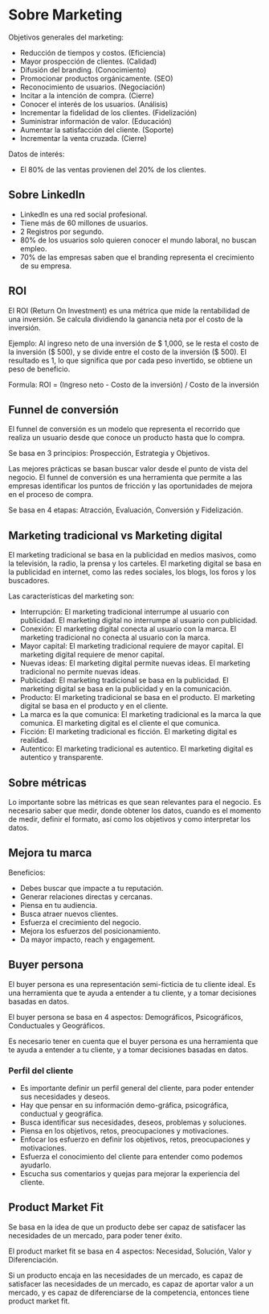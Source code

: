 # Sobre Marketing

Objetivos generales del marketing:

- Reducción de tiempos y costos. (Eficiencia)
- Mayor prospección de clientes. (Calidad)
- Difusión del branding. (Conocimiento)
- Promocionar productos orgánicamente. (SEO)
- Reconocimiento de usuarios. (Negociación)
- Incitar a la intención de compra. (Cierre)
- Conocer el interés de los usuarios. (Análisis)
- Incrementar la fidelidad de los clientes. (Fidelización)
- Suministrar información de valor. (Educación)
- Aumentar la satisfacción del cliente. (Soporte)
- Incrementar la venta cruzada. (Cierre)

Datos de interés:

- El 80% de las ventas provienen del 20% de los clientes.

## Sobre LinkedIn

- LinkedIn es una red social profesional.
- Tiene más de 60 millones de usuarios.
- 2 Registros por segundo.
- 80% de los usuarios solo quieren conocer el mundo laboral, no buscan empleo.
- 70% de las empresas saben que el branding representa el crecimiento de su empresa.

## ROI

El ROI (Return On Investment) es una métrica que mide la rentabilidad de una inversión. Se calcula dividiendo la ganancia neta por el costo de la inversión.

Ejemplo: Al ingreso neto de una inversión de $ 1,000, se le resta el costo de la inversión ($ 500), y se divide entre el costo de la inversión ($ 500). El resultado es 1, lo que significa que por cada peso invertido, se obtiene un peso de beneficio.

Formula: ROI = (Ingreso neto - Costo de la inversión) / Costo de la inversión

## Funnel de conversión

El funnel de conversión es un modelo que representa el recorrido que realiza un usuario desde que conoce un producto hasta que lo compra.

Se basa en 3 principios: Prospección, Estrategia y Objetivos.

Las mejores prácticas se basan buscar valor desde el punto de vista del negocio. El funnel de conversión es una herramienta que permite a las empresas identificar los puntos de fricción y las oportunidades de mejora en el proceso de compra.

Se basa en 4 etapas: Atracción, Evaluación, Conversión y Fidelización.

## Marketing tradicional vs Marketing digital

El marketing tradicional se basa en la publicidad en medios masivos, como la televisión, la radio, la prensa y los carteles. El marketing digital se basa en la publicidad en internet, como las redes sociales, los blogs, los foros y los buscadores.

Las características del marketing son:

- Interrupción: El marketing tradicional interrumpe al usuario con publicidad. El marketing digital no interrumpe al usuario con publicidad.
- Conexión: El marketing digital conecta al usuario con la marca. El marketing tradicional no conecta al usuario con la marca.
- Mayor capital: El marketing tradicional requiere de mayor capital. El marketing digital requiere de menor capital.
- Nuevas ideas: El marketing digital permite nuevas ideas. El marketing tradicional no permite nuevas ideas.
- Publicidad: El marketing tradicional se basa en la publicidad. El marketing digital se basa en la publicidad y en la comunicación.
- Producto: El marketing tradicional se basa en el producto. El marketing digital se basa en el producto y en el cliente.
- La marca es la que comunica: El marketing tradicional es la marca la que comunica. El marketing digital es el cliente el que comunica.
- Ficción: El marketing tradicional es ficción. El marketing digital es realidad.
- Autentico: El marketing tradicional es autentico. El marketing digital es autentico y transparente.

## Sobre métricas

Lo importante sobre las métricas es que sean relevantes para el negocio. Es necesario saber que medir, donde obtener los datos, cuando es el momento de medir, definir el formato, así como los objetivos y como interpretar los datos.

## Mejora tu marca

Beneficios:

- Debes buscar que impacte a tu reputación.
- Generar relaciones directas y cercanas.
- Piensa en tu audiencia.
- Busca atraer nuevos clientes.
- Esfuerza el crecimiento del negocio.
- Mejora los esfuerzos del posicionamiento.
- Da mayor impacto, reach y engagement.

## Buyer persona

El buyer persona es una representación semi-ficticia de tu cliente ideal. Es una herramienta que te ayuda a entender a tu cliente, y a tomar decisiones basadas en datos.

El buyer persona se basa en 4 aspectos: Demográficos, Psicográficos, Conductuales y Geográficos.

Es necesario tener en cuenta que el buyer persona es una herramienta que te ayuda a entender a tu cliente, y a tomar decisiones basadas en datos.

### Perfil del cliente

- Es importante definir un perfil general del cliente, para poder entender sus necesidades y deseos.
- Hay que pensar en su información demo-gráfica, psicográfica, conductual y geográfica.
- Busca identificar sus necesidades, deseos, problemas y soluciones.
- Piensa en los objetivos, retos, preocupaciones y motivaciones.
- Enfocar los esfuerzo en definir los objetivos, retos, preocupaciones y motivaciones.
- Esfuerza el conocimiento del cliente para entender como podemos ayudarlo.
- Escucha sus comentarios y quejas para mejorar la experiencia del cliente.

## Product Market Fit

Se basa en la idea de que un producto debe ser capaz de satisfacer las necesidades de un mercado, para poder tener éxito.

El product market fit se basa en 4 aspectos: Necesidad, Solución, Valor y Diferenciación.

Si un producto encaja en las necesidades de un mercado, es capaz de satisfacer las necesidades de un mercado, es capaz de aportar valor a un mercado, y es capaz de diferenciarse de la competencia, entonces tiene product market fit.
